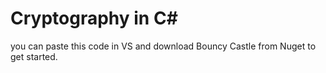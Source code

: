 # Cryptography in C#
you can paste this code in VS and download Bouncy Castle from Nuget to get started.
